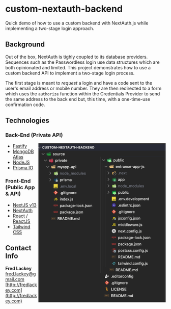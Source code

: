 # custom-nextauth-backend

Quick demo of how to use a custom backend with NextAuth.js while implementing a two-stage login approach.

## Background  

Out of the box, NextAuth is tighly coupled to its database providers.  Sequences such as the Passwordless login use data structures which are both opinionated and limited.  This project demonstrates how to use a custom backend API to implement a two-stage login process.  

The first stage is meant to _request_ a login and have a code sent to the user's email address or mobile number.  They are then redirected to a form which uses the `authorize` function within the Credentials Provider to send the same address to the back end but, this time, with a one-time-use confirmation code.

## Technologies

### Back-End (Private API)

<img align="right" width="400" src="https://github.com/FredLackey/custom-nextauth-backend/blob/main/assets/images/project.png?raw=true" />

* [Fastify](https://fastify.dev/)
* [MongoDB Atlas](https://www.mongodb.com/atlas)
* [NodeJS](https://nodejs.org/)
* [Prisma.IO](https://www.prisma.io/)

### Front-End (Public App & API)

* [NextJS v13](https://nextjs.org/)
* [NextAuth](https://next-auth.js.org/)
* [React / ReactJS](https://react.dev/)
* [Tailwind CSS](https://tailwindcss.com/)

## Contact Info  

**Fred Lackey**  
[fred.lackey@gmail.com](mailto:fred.lackey@gmail.com)  
[http://fredlackey.com](http://fredlackey.com)  
